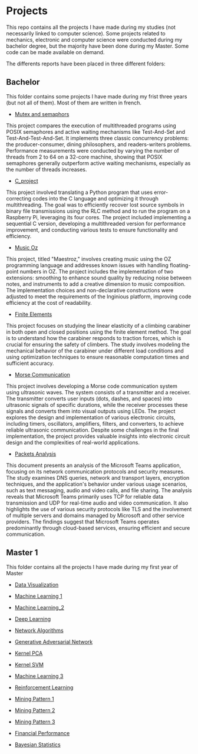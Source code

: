 # Projects
This repo contains all the projects I have made during my studies (not necessarily linked to computer science).
Some projects related to mechanics, electronic and computer science were conducted during my bachelor degree, but the majority have been done
during my Master. Some code can be made available on demand.

The differents reports have been placed in three different folders:

## Bachelor

This folder contains some projects I have made during my frist three years (but not all of them). Most of them are written in french.

* [Mutex and semaphors ](https://github.com/Diaby02/Projects/blob/main/Bachelor/MutexAndSemaphorsProject.pdf)

This project compares the execution of multithreaded programs using POSIX semaphores and active waiting mechanisms like Test-And-Set and Test-And-Test-And-Set. It implements three classic concurrency problems: the producer-consumer, dining philosophers, and readers-writers problems. Performance measurements were conducted by varying the number of threads from 2 to 64 on a 32-core machine, showing that POSIX semaphores generally outperform active waiting mechanisms, especially as the number of threads increases.

* [C_project](https://github.com/Diaby02/Projects/blob/main/Bachelor/C_project.pdf)

This project involved translating a Python program that uses error-correcting codes into the C language and optimizing it through multithreading. The goal was to efficiently recover lost source symbols in binary file transmissions using the RLC method and to run the program on a Raspberry Pi, leveraging its four cores. The project included implementing a sequential C version, developing a multithreaded version for performance improvement, and conducting various tests to ensure functionality and efficiency.

* [Music Oz](https://github.com/Diaby02/Projects/blob/main/Bachelor/MusicUsingOZlanguage.pdf)

This project, titled "Maestroz," involves creating music using the OZ programming language and addresses known issues with handling floating-point numbers in OZ. The project includes the implementation of two extensions: smoothing to enhance sound quality by reducing noise between notes, and instruments to add a creative dimension to music composition. The implementation choices and non-declarative constructions were adjusted to meet the requirements of the Inginious platform, improving code efficiency at the cost of readability.

* [Finite Elements](https://github.com/Diaby02/Projects/blob/main/Bachelor/FiniteElementsProject.pdf)

This project focuses on studying the linear elasticity of a climbing carabiner in both open and closed positions using the finite element method. The goal is to understand how the carabiner responds to traction forces, which is crucial for ensuring the safety of climbers. The study involves modeling the mechanical behavior of the carabiner under different load conditions and using optimization techniques to ensure reasonable computation times and sufficient accuracy.

* [Morse Communication](https://github.com/Diaby02/Projects/blob/main/Bachelor/FiniteElementsProject.pdf)

This project involves developing a Morse code communication system using ultrasonic waves. The system consists of a transmitter and a receiver. The transmitter converts user inputs (dots, dashes, and spaces) into ultrasonic signals of specific durations, while the receiver processes these signals and converts them into visual outputs using LEDs. The project explores the design and implementation of various electronic circuits, including timers, oscillators, amplifiers, filters, and converters, to achieve reliable ultrasonic communication. Despite some challenges in the final implementation, the project provides valuable insights into electronic circuit design and the complexities of real-world applications.

* [Packets Analysis](https://github.com/Diaby02/Projects/blob/main/Bachelor/TeamsPacketsAnalysis.pdf)

This document presents an analysis of the Microsoft Teams application, focusing on its network communication protocols and security measures. The study examines DNS queries, network and transport layers, encryption techniques, and the application's behavior under various usage scenarios, such as text messaging, audio and video calls, and file sharing. The analysis reveals that Microsoft Teams primarily uses TCP for reliable data transmission and UDP for real-time audio and video communication. It also highlights the use of various security protocols like TLS and the involvement of multiple servers and domains managed by Microsoft and other service providers. The findings suggest that Microsoft Teams operates predominantly through cloud-based services, ensuring efficient and secure communication.

## Master 1

This folder contains all the projects I have made during my first year of Master

* [Data Visualization](https://github.com/Diaby02/Projects/blob/main/Master1/DataVisualization_Project.pdf)
* [Machine Learning 1](https://github.com/Diaby02/Projects/blob/main/Master1/MachineLearning_LELEC2870_Project.pdf)
* [Machine Learning_2](https://github.com/Diaby02/Projects/blob/main/Master1/MachineLearning_LSTAT2120_Project.pdf)
* [Deep Learning](https://github.com/Diaby02/Projects/blob/main/Master1/DeepLearning_LELEC2885_Projet.pdf)
* [Network Algorithms](https://github.com/Diaby02/Projects/blob/main/Master1/NetworkAlgorithms_Project.pdf)
* [Generative Adversarial Network](https://github.com/Diaby02/Projects/blob/main/Master1/GenerativeAdversarialNetwork_Project.pdf)
* [Kernel PCA](https://github.com/Diaby02/Projects/blob/main/Master1/KernelPCA_Project.pdf)
* [Kernel SVM](https://github.com/Diaby02/Projects/blob/main/Master1/KernelSVM_Project.pdf)

* [Machine Learning 3](https://github.com/Diaby02/Projects/blob/main/Master1/MachineLearning_LINFO2262_Project.pdf)
* [Reinforcement Learning](https://github.com/Diaby02/Projects/blob/main/Master1/ReinforcementLearning_Project.pdf)
* [Mining Pattern 1](https://github.com/Diaby02/Projects/blob/main/Master1/MiningPattern_Project1.pdf)
* [Mining Pattern 2](https://github.com/Diaby02/Projects/blob/main/Master1/MiningPattern_Project2.pdf)
* [Mining Pattern 3](https://github.com/Diaby02/Projects/blob/main/Master1/MiningPattern_Project3.pdf)
* [Financial Performance](https://github.com/Diaby02/Projects/blob/main/Master1/FinancialPerformance_Project.pdf)
* [Bayesian Statistics](https://github.com/Diaby02/Projects/blob/main/Master1/BayesianStatistics_Project.pdf)

